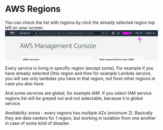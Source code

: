 # AWS Regions

You can check the list with regions by click the already selected region top left on your screen.
<img src="./pics/regions-button.png" alt="drawing" width="700"/>

Every service is living in specific region (except some). For example if you have already selected Ohio region and then for example Lambda service, you will see only lambdas you have in that region, not from other regions in case you also have.

And some services are global, for example IAM. If you select IAM service regions list will be greyed out and not selectable, because it is global service.

_Availability zones_ - every regions has multiple AZs (minimum 2). Basically they are data centers for 1 region, but working in isolation from one another in case of some kind of disaster.
